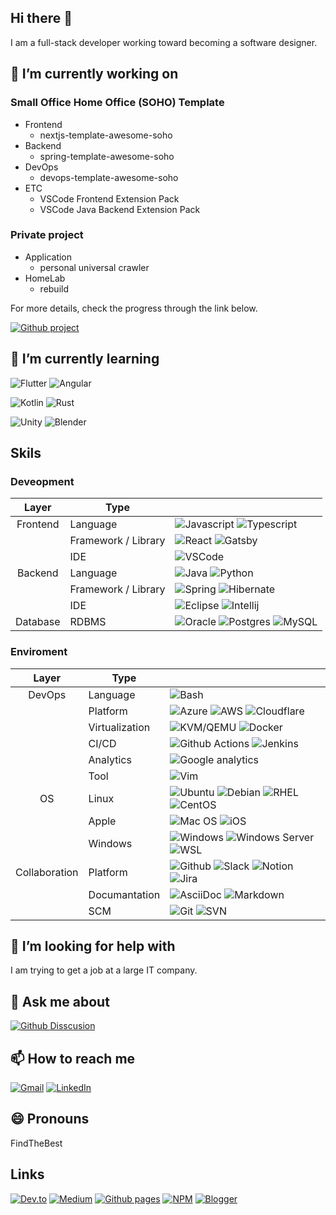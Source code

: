 ## Hi there 👋

I am a full-stack developer working toward becoming a software designer.

## 🔭 I’m currently working on

### Small Office Home Office (SOHO) Template

- Frontend
  - nextjs-template-awesome-soho
- Backend
  - spring-template-awesome-soho
- DevOps
  - devops-template-awesome-soho
- ETC
  - VSCode Frontend Extension Pack
  - VSCode Java Backend Extension Pack

### Private project

- Application
  - personal universal crawler
- HomeLab
  - rebuild

For more details, check the progress through the link below.

[![Github project](https://img.shields.io/badge/projects-black?style=for-the-badge&logo=github)](https://github.com/comnori?tab=projects)

## 🌱 I’m currently learning

![Flutter](https://img.shields.io/badge/Flutter-02569B?style=for-the-badge&logo=flutter&logoColor=white)
![Angular](https://img.shields.io/badge/Angular-DD0031?style=for-the-badge&logo=angular&logoColor=white)

![Kotlin](https://img.shields.io/badge/Kotlin-0095D5?&style=for-the-badge&logo=kotlin&logoColor=white) ![Rust](https://img.shields.io/badge/Rust-000000?style=for-the-badge&logo=rust&logoColor=white)

![Unity](https://img.shields.io/badge/Unity-100000?style=for-the-badge&logo=unity&logoColor=white) ![Blender](https://img.shields.io/badge/blender-%23F5792A.svg?style=for-the-badge&logo=blender&logoColor=white)

## Skils

### Deveopment

|   Layer  |  Type  |        |
|:--------:|--------|--------|
| Frontend  | Language |![Javascript](https://img.shields.io/badge/JavaScript-F7DF1E?style=for-the-badge&logo=javascript&logoColor=black) ![Typescript](https://img.shields.io/badge/TypeScript-007ACC?style=for-the-badge&logo=typescript&logoColor=white)           |
||Framework / Library | ![React](https://img.shields.io/badge/React-20232A?style=for-the-badge&logo=react&logoColor=61DAFB) ![Gatsby](https://img.shields.io/badge/Gatsby-663399?style=for-the-badge&logo=gatsby&logoColor=white)|
||IDE|![VSCode](https://img.shields.io/badge/Visual_Studio_Code-0078D4?style=for-the-badge&logo=visual%20studio%20code&logoColor=white)|
| Backend   | Language |![Java](https://img.shields.io/badge/Java-ED8B00?style=for-the-badge&logo=openjdk&logoColor=white) ![Python](https://img.shields.io/badge/Python-14354C?style=for-the-badge&logo=python&logoColor=white)         |
| | Framework / Library |![Spring](https://img.shields.io/badge/Spring-6DB33F?style=for-the-badge&logo=spring&logoColor=white) ![Hibernate](https://img.shields.io/badge/Hibernate-b6a975?style=for-the-badge&logo=hibernate&logoColor=white)|
||IDE|![Eclipse](https://img.shields.io/badge/Eclipse-2C2255?style=for-the-badge&logo=eclipse&logoColor=white) ![Intellij]( https://img.shields.io/badge/IntelliJ_IDEA-000000.svg?style=for-the-badge&logo=intellij-idea&logoColor=white)|
| Database| RDBMS | ![Oracle](https://img.shields.io/badge/Oracle-F80000?style=for-the-badge&logo=oracle&logoColor=black) ![Postgres](https://img.shields.io/badge/PostgreSQL-316192?style=for-the-badge&logo=postgresql&logoColor=white) ![MySQL](https://img.shields.io/badge/MySQL-00000F?style=for-the-badge&logo=mysql&logoColor=white) |

### Enviroment

|   Layer  |  Type  |        |
|:--------:|--------|--------|
| DevOps    | Language | ![Bash](https://img.shields.io/badge/Bash-4EAA25?style=for-the-badge&logo=GNU%20Bash&logoColor=white) |
| | Platform | ![Azure](https://img.shields.io/badge/Microsoft_Azure-0089D6?style=for-the-badge&logo=microsoft-azure&logoColor=white) ![AWS](https://img.shields.io/badge/Amazon_AWS-232F3E?style=for-the-badge&logo=amazon-aws&logoColor=white) ![Cloudflare](https://img.shields.io/badge/Cloudflare-F38020?style=for-the-badge&logo=Cloudflare&logoColor=white)|
| | Virtualization | ![KVM/QEMU](https://img.shields.io/badge/KVM/QEMU-f76300?style=for-the-badge&logo=qemu&logoColor=white) ![Docker](https://img.shields.io/badge/Docker-1d63ed?style=for-the-badge&logo=docker&logoColor=white) |
| | CI/CD| ![Github Actions](https://img.shields.io/badge/GitHub_Actions-2088FF?style=for-the-badge&logo=github-actions&logoColor=white) ![Jenkins](https://img.shields.io/badge/Jenkins-D24939?style=for-the-badge&logo=Jenkins&logoColor=white)|
|| Analytics| ![Google analytics](https://img.shields.io/badge/Google%20Analytics-E37400?style=for-the-badge&logo=google%20analytics&logoColor=white)|
||Tool|![Vim](https://img.shields.io/badge/VIM-%2311AB00.svg?&style=for-the-badge&logo=vim&logoColor=white)|
|OS|Linux|![Ubuntu](https://img.shields.io/badge/Ubuntu-E95420?style=for-the-badge&logo=ubuntu&logoColor=white) ![Debian](https://img.shields.io/badge/Debian-A81D33?style=for-the-badge&logo=debian&logoColor=white) ![RHEL](https://img.shields.io/badge/RHEL-EE0000?style=for-the-badge&logo=redhat&logoColor=white) ![CentOS](https://img.shields.io/badge/Cent%20OS-262577?style=for-the-badge&logo=CentOS&logoColor=white)|
||Apple|![Mac OS](https://img.shields.io/badge/mac%20os-000000?style=for-the-badge&logo=apple&logoColor=white) ![iOS](https://img.shields.io/badge/iOS-000000?style=for-the-badge&logo=ios&logoColor=white)|
||Windows|![Windows](https://img.shields.io/badge/Windows-0078D6?style=for-the-badge&logo=windows&logoColor=white) ![Windows Server](https://img.shields.io/badge/Windows%20Server-0078D6?style=for-the-badge&logo=windows&logoColor=white) ![WSL](https://img.shields.io/badge/WSL-FCC624?style=for-the-badge&logo=linux&logoColor=black)|
|Collaboration|Platform| ![Github](https://img.shields.io/badge/GitHub-100000?style=for-the-badge&logo=github&logoColor=white) ![Slack](https://img.shields.io/badge/Slack-4A154B?style=for-the-badge&logo=slack&logoColor=white) ![Notion](https://img.shields.io/badge/Notion-000000?style=for-the-badge&logo=notion&logoColor=white)![Jira](https://img.shields.io/badge/Jira-0052CC?style=for-the-badge&logo=Jira&logoColor=white) |
| | Documantation| ![AsciiDoc](https://img.shields.io/badge/AsciiDoctor-1f8197?style=for-the-badge&logo=asciidoctor&logoColor=white) ![Markdown](https://img.shields.io/badge/Markdown-000000?style=for-the-badge&logo=markdown&logoColor=white)|
| | SCM| ![Git](https://img.shields.io/badge/GIT-E44C30?style=for-the-badge&logo=git&logoColor=white) ![SVN](https://img.shields.io/badge/SVN-7c97c3?style=for-the-badge&logo=subversion&logoColor=white)|

## 🤔 I’m looking for help with

I am trying to get a job at a large IT company.

## 💬 Ask me about

[![Github Disscusion](https://img.shields.io/badge/discussion-black?style=for-the-badge&logo=github)](https://github.com/comnori/comnori/discussions)

## 📫 How to reach me

[![Gmail](https://img.shields.io/badge/Gmail-D14836?style=for-the-badge&logo=gmail&logoColor=white)](mailto:comnori@gmail.com)
[![LinkedIn](https://img.shields.io/badge/linkedin-%230077B5.svg?style=for-the-badge&logo=linkedin&logoColor=white)](https://www.linkedin.com/in/yongsik-yun-36260344/)

## 😄 Pronouns

FindTheBest

## Links

[![Dev.to](https://img.shields.io/badge/dev.to-0A0A0A?style=for-the-badge&logo=devdotto&logoColor=white)](https://dev.to/comnori) [![Medium](https://img.shields.io/badge/Medium-FFFFFF?style=for-the-badge&logo=medium&logoColor=black)](https://medium.findthebest.co.kr/) [![Github pages](https://img.shields.io/badge/pages-black?style=for-the-badge&logo=github)](https://comnori.github.io/cra-template-awesome-soho) [![NPM](https://img.shields.io/badge/npm-FFFFFF?style=for-the-badge&logo=npm)](https://www.npmjs.com/~comnori) [![Blogger](https://img.shields.io/badge/Blogger-FF5722?style=for-the-badge&logo=blogger&logoColor=white)](https://comnori.blogspot.com/)

